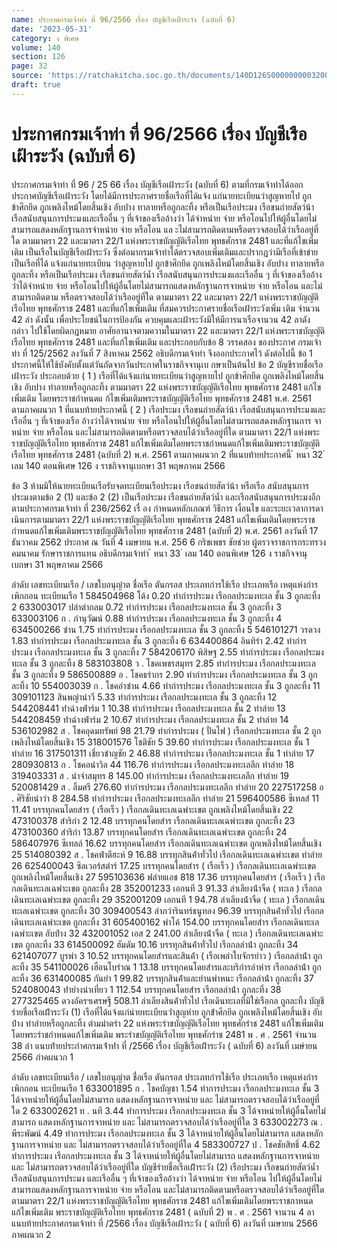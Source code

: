 ```yaml
---
name: ประกาศกรมเจ้าท่า ที่ 96/2566 เรื่อง บัญชีเรือเฝ้าระวัง (ฉบับที่ 6)
date: '2023-05-31'
category: ง พิเศษ
volume: 140
section: 126
page: 32
source: 'https://ratchakitcha.soc.go.th/documents/140D126S0000000003200.pdf'
draft: true
---
```


# ประกาศกรมเจ้าท่า ที่ 96/2566 เรื่อง บัญชีเรือเฝ้าระวัง (ฉบับที่ 6)

ประกาศกรมเจ้าท่า ที่ 96 / 25 66 เรื่อง บัญชีเรือเฝ้าระวัง (ฉบับที่ 6) ตามที่กรมเจ้าท่าได้ออกประกาศบัญชีเรือเฝ้าระวัง โดยได้มีการประกาศรายชื่อเรือที่ได้แจ้ง แก่นายทะเบียนว่าสูญหายไป ถูกข้าศึกยึด ถูกเพลิงไหม้โดยสิ้นเชิง อับปาง ทาลายหรือถูกละทิ้ง หรือเป็นเรือประมง เรือขนถ่ายสัตว์น้า เรือสนับสนุนการประมงและเรืออื่น ๆ ที่เจ้าของเรืออ้างว่า ได้จำหน่าย จ่าย หรือโอนไปให้ผู้อื่นโดยไม่สามารถแสดงหลักฐานการจำหน่าย จ่าย หรือโอน แล ะไม่สามารถติดตามหรือตรวจสอบได้ว่าเรืออยู่ที่ใด ตามมาตรา 22 และมาตรา 22/1 แห่งพระราชบัญญัติเรือไทย พุทธศักราช 2481 และที่แก้ไขเพิ่มเติม เป็นเรือในบัญชีเรือเฝ้าระวัง ซึ่งต่อมากรมเจ้าท่าได้ตรวจสอบเพิ่มเติมและปรากฏว่ามีเรือที่เข้าข่ายเป็นเรือที่ได้ แจ้งแก่นายทะเบียน ว่าสูญหายไป ถูกข้าศึกยึด ถูกเพลิงไหม้โดยสิ้นเชิง อับปาง ทาลายหรือถูกละทิ้ง หรือเป็นเรือประมง เรือขนถ่ายสัตว์น้ำ เรือสนับสนุนการประมงและเรืออื่น ๆ ที่เจ้าของเรืออ้างว่าได้จำหน่าย จ่าย หรือโอนไปให้ผู้อื่นโดยไม่สามารถแสดงหลักฐานการจาหน่าย จ่าย หรือโอน และไม่สามารถติดตาม หรือตรวจสอบได้ว่าเรืออยู่ที่ใด ตามมาตรา 22 และมาตรา 22/1 แห่งพระราชบัญญัติเรือไทย พุทธศักราช 2481 และที่แก้ไขเพิ่มเติม ที่สมควรประกาศรายชื่อเรือเฝ้าระวังเพิ่ม เติม จำนวน 42 ลำ ดังนั้น เพื่อประโยชน์ในการป้องกัน ควบคุมและเฝ้าระวังมิให้มีการนาเรือจานวน 42 ลาดังกล่าว ไปใช้โดยผิดกฎหมาย อาศัยอานาจตามความในมาตรา 22 และมาตรา 22/1 แห่งพระราชบัญญัติ เรือไทย พุทธศักราช 2481 และที่แก้ไขเพิ่มเติม และประกอบกับข้อ 8 วรรคสอง ของประกาศ กรมเจ้าท่า ที่ 125/2562 ลงวันที่ 7 สิงหาคม 2562 อธิบดีกรมเจ้าท่า จึงออกประกาศไว้ ดังต่อไปนี้ ข้อ 1 ประกาศนี้ให้ใช้บังคับตั้งแต่วันถัดจากวันประกาศในราชกิจจานุเบ กษาเป็นต้นไป ข้อ 2 บัญชีรายชื่อเรือเฝ้าระวัง ประกอบด้วย ( 1 ) เรือที่ได้แจ้งแก่นายทะเบียนว่าสูญหายไป ถูกข้าศึกยึด ถูกเพลิงไหม้โดยสิ้นเชิง อับปาง ทำลายหรือถูกละทิ้ง ตามมาตรา 22 แห่งพระราชบัญญัติเรือไทย พุทธศักราช 2481 แก้ไขเพิ่มเติม โดยพระราชกำหนดแ ก้ไขเพิ่มเติมพระราชบัญญัติเรือไทย พุทธศักราช 2481 พ.ศ. 2561 ตามภาคผนวก 1 ที่แนบท้ายประกาศนี้ ( 2 ) เรือประมง เรือขนถ่ายสัตว์น้า เรือสนับสนุนการประมงและเรืออื่น ๆ ที่เจ้าของเรือ อ้างว่าได้จาหน่าย จ่าย หรือโอนไปให้ผู้อื่นโดยไม่สามารถแสดงหลักฐานการ จาหน่าย จ่าย หรือโอน และไม่สามารถติดตามหรือตรวจสอบได้ว่าเรืออยู่ที่ใด ตามมาตรา 22/1 แห่งพระราชบัญญัติเรือไทย พุทธศักราช 2481 แก้ไขเพิ่มเติมโดยพระราชกำหนดแก้ไขเพิ่มเติมพระราชบัญญัติเรือไทย พุทธศักราช 2481 (ฉบับที่ 2) พ.ศ. 2561 ตามภาคผนวก 2 ที่แนบท้ายประกาศนี้ ้ หนา 32 ่ เลม 140 ตอนพิเศษ 126 ง ราชกิจจานุเบกษา 31 พฤษภาคม 2566

ข้อ 3 ห้ามมิให้นายทะเบียนเรือรับจดทะเบียนเรือประมง เรือขนถ่ายสัตว์น้า หรือเรือ สนับสนุนการประมงตามข้อ 2 (1) และข้อ 2 (2) เป็นเรือประมง เรือขนถ่ายสัตว์น้ำ และเรือสนับสนุนการประมงอีก ตามประกาศกรมเจ้าท่า ที่ 236/2562 เรื่ อง กำหนดหลักเกณฑ์ วิธีการ เงื่อนไข และระยะเวลาการดาเนินการตามมาตรา 22/1 แห่งพระราชบัญญัติเรือไทย พุทธศักราช 2481 แก้ไขเพิ่มเติมโดยพระราชกำหนดแก้ไขเพิ่มเติมพระราชบัญญัติเรือไทย พุทธศักราช 2481 (ฉบับที่ 2) พ.ศ. 2561 ลงวันที่ 17 ธันวาคม 2562 ประกาศ ณ วันที่ 4 เมษายน พ.ศ. 256 6 กริชเพชร ชัยช่วย ผู้ตรวจราชการกระทรวงคมนาคม รักษาราชการแทน อธิบดีกรมเจ้าท่า ้ หนา 33 ่ เลม 140 ตอนพิเศษ 126 ง ราชกิจจานุเบกษา 31 พฤษภาคม 2566

ลําดับ เลขทะเบียนเรือ / เลขใบอนุญําต ชื่อเรือ ตันกรอส ประเภทกํารใช้เรือ ประเภทเรือ เหตุแห่งกํารเพิกถอน ทะเบียนเรือ 1 584504968 โด้ง 0.20 ทํากํารประมง เรือกลประมงทะเล ชั้น 3 ถูกละทิ้ง 2 633003017 ปลําตํากลม 0.72 ทํากํารประมง เรือกลประมงทะเล ชั้น 3 ถูกละทิ้ง 3 633003106 ก . ภํานุวัฒน์ 0.88 ทํากํารประมง เรือกลประมงทะเล ชั้น 3 ถูกละทิ้ง 4 634500266 ซําน 1.75 ทํากํารประมง เรือกลประมงทะเล ชั้น 3 ถูกละทิ้ง 5 546101271 วรดวง 1.83 ทํากํารประมง เรือกลประมงทะเล ชั้น 3 ถูกละทิ้ง 6 634400864 อินทิรํา 2.42 ทํากํารประมง เรือกลประมงทะเล ชั้น 3 ถูกละทิ้ง 7 584206170 พิสิษฐ 2.55 ทํากํารประมง เรือกลประมงทะเล ชั้น 3 ถูกละทิ้ง 8 583103808 ว . โชคเพชรสมุทร 2.85 ทํากํารประมง เรือกลประมงทะเล ชั้น 3 ถูกละทิ้ง 9 586500889 อ . โชคธรํากร 2.90 ทํากํารประมง เรือกลประมงทะเล ชั้น 3 ถูกละทิ้ง 10 554003039 ก . โชคอําซําน 4.66 ทํากํารประมง เรือกลประมงทะเล ชั้น 3 ถูกละทิ้ง 11 309101123 สินพญํานําวี 5.33 ทํากํารประมง เรือกลประมงทะเล ชั้น 3 ถูกละทิ้ง 12 544208441 ท่ําฉํางฟําร์ม 1 10.38 ทํากํารประมง เรือกลประมงทะเล ชั้น 2 ทําลําย 13 544208459 ท่ําฉํางฟําร์ม 2 10.67 ทํากํารประมง เรือกลประมงทะเล ชั้น 2 ทําลําย 14 536102982 ส . โชคอุดมทรัพย์ 98 21.79 ทํากํารประมง ( ปั่นไฟ ) เรือกลประมงทะเล ชั้น 2 ถูกเพลิงไหม้โดยสิ้นเชิง 15 318001576 โชติชัย 5 39.60 ทํากํารประมง เรือกลประมงทะเล ชั้น 1 ทําลําย 16 317501311 เชี่ยวชําญชัย 2 46.88 ทํากํารประมง เรือกลประมงทะเล ชั้น 1 ทําลําย 17 280930813 ก . โชคอนําวิล 44 116.76 ทํากํารประมง เรือกลประมงทะเลลึก ทําลําย 18 319403331 ส . นําจําสมุทร 8 145.00 ทํากํารประมง เรือกลประมงทะเลลึก ทําลําย 19 520081429 ส . ลิ้มศรี 276.60 ทํากํารประมง เรือกลประมงทะเลลึก ทําลําย 20 227517258 อ . ศิริชัยนําวํา 8 284.58 ทํากํารประมง เรือกลประมงทะเลลึก ทําลําย 21 596400586 ซีเทลส์ 11 11.41 บรรทุกคนโดยสําร ( เรือเร็ว ) เรือกลเดินทะเลเฉพําะเขต ถูกเพลิงไหม้โดยสิ้นเชิง 22 473100378 สําริกํา 2 12.48 บรรทุกคนโดยสําร เรือกลเดินทะเลเฉพําะเขต ถูกละทิ้ง 23 473100360 สําริกํา 13.87 บรรทุกคนโดยสําร เรือกลเดินทะเลเฉพําะเขต ถูกละทิ้ง 24 586407976 ซีเทลล์ 16.62 บรรทุกคนโดยสําร เรือกลเดินทะเลเฉพําะเขต ถูกเพลิงไหม้โดยสิ้นเชิง 25 514080392 ส . โชคฟําตีฮะห์ 9 16.88 บรรทุกสินค้ําทั่วไป เรือกลเดินทะเลเฉพําะเขต ทําลําย 26 625400043 ซิลเวอร์สตําร์ 17.25 บรรทุกคนโดยสําร ( เรือเร็ว ) เรือกลเดินทะเลเฉพําะเขต ถูกเพลิงไหม้โดยสิ้นเชิง 27 595103636 ฟลํายแอช 818 17.36 บรรทุกคนโดยสําร ( เรือเร็ว ) เรือกลเดินทะเลเฉพําะเขต ถูกละทิ้ง 28 352001233 เอกนที 3 91.33 ลําเลียงน้ําจืด ( ทะเล ) เรือกลเดินทะเลเฉพําะเขต ถูกละทิ้ง 29 352001209 เอกนที 1 94.78 ลําเลียงน้ําจืด ( ทะเล ) เรือกลเดินทะเลเฉพําะเขต ถูกละทิ้ง 30 309400543 ลําภวํารินทร์ธนูทอง 96.39 บรรทุกสินค้ําทั่วไป เรือกลเดินทะเลเฉพําะเขต ถูกละทิ้ง 31 605400162 พําโค้ 154.00 บรรทุกคนโดยสําร เรือกลเดินทะเลเฉพําะเขต อับปําง 32 432001052 เอส 2 241.00 ลําเลียงน้ําจืด ( ทะเล ) เรือกลเดินทะเลเฉพําะเขต ถูกละทิ้ง 33 614500092 ฮัมดัม 10.16 บรรทุกสินค้ําทั่วไป เรือกลลําน้ํา ถูกละทิ้ง 34 621407077 บูรพํา 3 10.52 บรรทุกคนโดยสํารและสินค้ํา ( เรือเพลําใบจักรยําว ) เรือกลลําน้ํา ถูกละทิ้ง 35 541100026 เฮือนโบรําณ 1 13.18 บรรทุกคนโดยสํารและบริกํารอําหําร เรือกลลําน้ํา ถูกละทิ้ง 36 631400085 กันยํา 1 99.82 บรรทุกสินค้ําและยํานพําหนะ เรือกลลําน้ํา ถูกละทิ้ง 37 524080043 ท่ํายํางนําเที่ยว 1 112.54 บรรทุกคนโดยสําร เรือกลลําน้ํา ถูกละทิ้ง 38 277325465 ดวงอัครฯเศรษฐี 508.11 ลําเลียงสินค้ําทั่วไป เรือเดินทะเลที่มิใช่เรือกล ถูกละทิ้ง บัญชีรํายชื่อเรือเฝ้ําระวัง (1) เรือที่ได้แจ้งแก่นํายทะเบียนว่ําสูญหําย ถูกข้ําศึกยึด ถูกเพลิงไหม้โดยสิ้นเชิง อับปําง ทําลํายหรือถูกละทิ้ง ตํามมําตรํา 22 แห่งพระรําชบัญญัติเรือไทย พุทธศักรําช 2481 แก้ไขเพิ่มเติมโดยพระรําชกําหนดแก้ไขเพิ่มเติม พระรําชบัญญัติเรือไทย พุทธศักรําช 2481 พ . ศ . 2561 จํานวน 38 ลํา แนบท้ํายประกําศกรมเจ้ําท่ํา ที่ /2566 เรื่อง บัญชีเรือเฝ้ําระวัง ( ฉบับที่ 6) ลงวันที่ เมษํายน 2566 ภําคผนวก 1

ลําดับ เลขทะเบียนเรือ / เลขใบอนุญําต ชื่อเรือ ตันกรอส ประเภทกํารใช้เรือ ประเภทเรือ เหตุแห่งกํารเพิกถอน ทะเบียนเรือ 1 633001895 ก . โชคบัญชา 1.54 ทำการประมง เรือกลประมงทะเล ชั้น 3 ได้จาหน่ายให้ผู้อื่นโดยไม่สามารถ แสดงหลักฐานการจาหน่าย และ ไม่สามารถตรวจสอบได้ว่าเรืออยู่ที่ใด 2 633002621 ท . นที 3.44 ทำการประมง เรือกลประมงทะเล ชั้น 3 ได้จาหน่ายให้ผู้อื่นโดยไม่สามารถ แสดงหลักฐานการจาหน่าย และ ไม่สามารถตรวจสอบได้ว่าเรืออยู่ที่ใด 3 633002273 ณ . พีระพัฒน์ 4.49 ทำการประมง เรือกลประมงทะเล ชั้น 3 ได้จาหน่ายให้ผู้อื่นโดยไม่สามารถ แสดงหลักฐานการจาหน่าย และ ไม่สามารถตรวจสอบได้ว่าเรืออยู่ที่ใด 4 583300727 ป . โชคชัยสิทธิ์ 4.62 ทำการประมง เรือกลประมงทะเล ชั้น 3 ได้จาหน่ายให้ผู้อื่นโดยไม่สามารถ แสดงหลักฐานการจาหน่าย และ ไม่สามารถตรวจสอบได้ว่าเรืออยู่ที่ใด บัญชีรํายชื่อเรือเฝ้ําระวัง (2) เรือประมง เรือขนถ่ายสัตว์น้ำ เรือสนับสนุนการประมง และเรืออื่น ๆ ที่เจ้าของเรืออ้างว่า ได้จาหน่าย จ่าย หรือโอน ไปให้ผู้อื่นโดยไม่สามารถแสดงหลักฐานการจาหน่าย จ่าย หรือโอน และไม่สามารถติดตามหรือตรวจสอบได้ว่าเรืออยู่ที่ใด ตามมาตรา 22/1 แห่งพระราชบัญญัติเรือไทย พุทธศักราช 2481 แก้ไขเพิ่มเติมโดยพระราชกาหนดแก้ไขเพิ่มเติม พระราชบัญญัติเรือไทย พุทธศักราช 2481 ( ฉบับที่ 2) พ . ศ . 2561 จานวน 4 ลา แนบท้ายประกาศกรมเจ้าท่า ที่ /2566 เรื่อง บัญชีเรือเฝ้าระวัง ( ฉบับที่ 6) ลงวันที่ เมษายน 2566 ภาคผนวก 2
